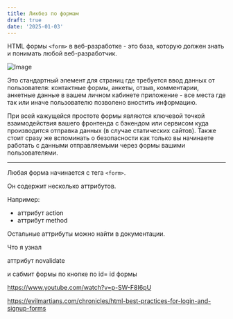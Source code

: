 ```yaml
---
title: Ликбез по формам
draft: true
date: '2025-01-03'
---
```

HTML формы `<form>` в веб-разработке - это база, которую должен знать и понимать
любой веб-разработчик.

![Image](/images/logos/wappuu-2024.webp)

Это стандартный элемент для страниц где требуется ввод данных от пользователя:
контактные формы, анкеты, отзыв, комментарии, анкетные данные в вашем личном
кабинете приложение - все места где так или иначе пользователю позволено
вностить информацию.

При всей кажущейся простоте формы являются ключевой точкой взаимодействия вашего
фронтенда с бэкендом или сервисом куда производится отправка данных (в случае
статических сайтов). Также стоит сразу же вспоминать о безопасности как только
вы начинаете работать с данными отправляемыми через формы вашими пользователями.

---

Любая форма начинается с тега `<form>`.

Он содержит несколько аттрибутов.

Например:

- аттрибут action
- аттрибут method

Остальные аттрибуты можно найти в документации.

Что я узнал

аттрибут novalidate

и сабмит формы по кнопке по id= id формы

https://www.youtube.com/watch?v=p-SW-F8I6pU

https://evilmartians.com/chronicles/html-best-practices-for-login-and-signup-forms
